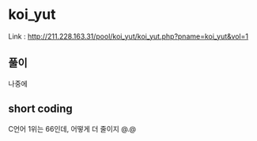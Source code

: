 # koi_yut

Link : http://211.228.163.31/pool/koi_yut/koi_yut.php?pname=koi_yut&vol=1

## 풀이

나중에

## short coding

C언어 1위는 66인데, 어떻게 더 줄이지 @.@


